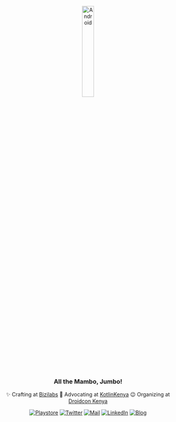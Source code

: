 <div align="center">

<p align="center"><img align="center" alt="Android" width="25%" src="https://media.giphy.com/media/Y4bzv6DYbYzy8jDnoW/giphy.gif"/></p>

### All the Mambo, Jumbo! 

 ✨ Crafting at [Bizilabs](https://github.com/bizilabs)
 🎉 Advocating at [KotlinKenya](https://github.com/KotlinKenya)
 😉 Organizing at [Droidcon Kenya](https://github.com/droidconKE)

<a href="https://play.google.com/store/apps/dev?id=8450412690523747849" target="_blank">![Playstore](https://img.shields.io/badge/Playstore-APPs-Green?style=for-the-badge&logo=google-play)</a> <a href="https://twitter.com/mambo_bryan" target="_blank">![Twitter](https://img.shields.io/badge/Twitter-DM-blue?style=for-the-badge&logo=twitter)</a> <a href="mailto:mambobryan@gmail.com" target="_blank">![Mail](https://img.shields.io/badge/GMAIL-INBOX-red?style=for-the-badge&logo=gmail)</a> <a href="https://linkedin.com/in/mambo-bryan/" target="_blank">![LinkedIn](https://img.shields.io/badge/LinkedIn-Resume-orange?style=for-the-badge&logo=linkedin)</a>  <a href="https://kotlinbits.vercel.app/" target="_blank">![Blog](https://img.shields.io/badge/blog-engineering-purple?style=for-the-badge&logo=blog)
</a>

</div>

